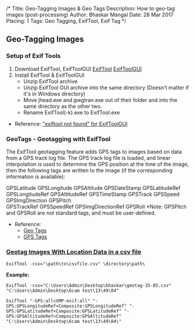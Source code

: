 /*
Title: Geo-Tagging Images & Geo Tags
Description: How to geo-tag images (post-processing)
Author: Bhaskar Mangal
Date: 28 Mar 2017
Placing: 1
Tags: Geo Tagging, ExifTool, Exif Tag
*/

## Geo-Tagging Images

### Setup of Exif Tools
1. Download ExifTool, ExifToolGUI
    [ExifTool](http://www.sno.phy.queensu.ca/~phil/exiftool/)
    [ExifToolGUI](http:\\u88.n24.queensu.ca\exiftool\forum\index.php\topic,2750.0.html)
2. Install ExifTool & ExifToolGUI
    - Unzip ExifTool archive
    - Unzip ExifTool GUI archive into the same directory (Doesn't matter if it's in Windows directory)
    - Move jhead.exe and jpegtran.exe out of their folder and into the same directory as the other two.
    - Rename ExifTool(-k).exe to ExifTool.exe
* Reference: ["exiftool not found" for ExifToolGUI](http:\\u88.n24.queensu.ca\exiftool\forum\index.php?topic=3336.0)


### GeoTags - Geotagging with ExifTool
The ExifTool geotagging feature adds GPS tags to images based on data from a GPS track log file. The GPS track log file is loaded, and linear interpolation is used to determine the GPS position at the time of the image, then the following tags are written to the image (if the corresponding information is available):

GPSLatitude      GPSLongitude      GPSAltitude          GPSDateStamp
GPSLatitudeRef   GPSLongitudeRef   GPSAltitudeRef       GPSTimeStamp
GPSTrack         GPSSpeed          GPSImgDirection      GPSPitch        
GPSTrackRef      GPSSpeedRef       GPSImgDirectionRef   GPSRoll
*Note: GPSPitch and GPSRoll are not standard tags, and must be user-defined.


* Reference:
    * [Geo Tags](http:\\www.sno.phy.queensu.ca\~phil\exiftool\geotag.html)
    * [GPS Tags](http:\\www.sno.phy.queensu.ca\~phil\exiftool\TagNames\GPS.html)

### [Geotag Images With Location Data in a csv file](http://photo.stackexchange.com/questions/61490/how-can-i-geotag-images-with-location-data-in-a-csv-file)

```ExifTool -csv="\path\to\csvfile.csv" \directory\path\```

**Example:**

```ExifTool -csv="C:\Users\Admin\Desktop\bhaskar\geotag-35-85.csv" "C:\Users\Admin\Desktop\6cam test\13\49\04"```


```ExifTool "-GPS:all<XMP-exif:all" "-GPS:GPSLongitudeRef<Composite:GPSLongitudeRef" "-GPS:GPSLatitudeRef<Composite:GPSLatitudeRef" "-GPS:GPSAltitudeRef<Composite:GPSAltitudeRef" "C:\Users\Admin\Desktop\6cam test\13\49\04\"```
